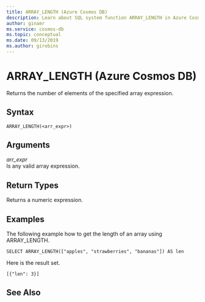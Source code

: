```yaml
---
title: ARRAY_LENGTH (Azure Cosmos DB)
description: Learn about SQL system function ARRAY_LENGTH in Azure Cosmos DB.
author: ginamr
ms.service: cosmos-db
ms.topic: conceptual
ms.date: 09/13/2019
ms.author: girobins
---
```

# ARRAY_LENGTH (Azure Cosmos DB)
 Returns the number of elements of the specified array expression.  
  
## Syntax
  
```  
ARRAY_LENGTH(<arr_expr>)  
```  
  
## Arguments
  
*arr_expr*  
   Is any valid array expression.  
  
## Return Types
  
  Returns a numeric expression.  
  
## Examples
  
  The following example how to get the length of an array using ARRAY_LENGTH.  
  
```  
SELECT ARRAY_LENGTH(["apples", "strawberries", "bananas"]) AS len  
```  
  
 Here is the result set.  
  
```  
[{"len": 3}]  
```  
  

## See Also
